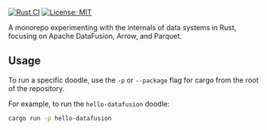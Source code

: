 [![Rust CI](https://github.com/jcsherin/rusty-doodles/actions/workflows/ci.yml/badge.svg)](https://github.com/jcsherin/rusty-doodles/actions/workflows/ci.yml)
[![License: MIT](https://img.shields.io/badge/License-MIT-yellow.svg)](https://opensource.org/licenses/MIT)

A monorepo experimenting with the internals of data systems in Rust, focusing on Apache DataFusion, Arrow, and Parquet.

## Usage

To run a specific doodle, use the `-p` or `--package` flag for cargo from the root of the repository.

For example, to run the `hello-datafusion` doodle:

```sh
cargo run -p hello-datafusion
```

